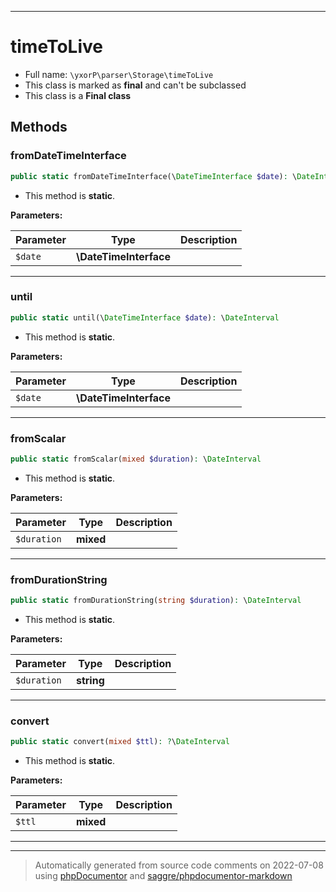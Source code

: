 ***

# timeToLive





* Full name: `\yxorP\parser\Storage\timeToLive`
* This class is marked as **final** and can't be subclassed
* This class is a **Final class**




## Methods


### fromDateTimeInterface



```php
public static fromDateTimeInterface(\DateTimeInterface $date): \DateInterval
```



* This method is **static**.




**Parameters:**

| Parameter | Type | Description |
|-----------|------|-------------|
| `$date` | **\DateTimeInterface** |  |




***

### until



```php
public static until(\DateTimeInterface $date): \DateInterval
```



* This method is **static**.




**Parameters:**

| Parameter | Type | Description |
|-----------|------|-------------|
| `$date` | **\DateTimeInterface** |  |




***

### fromScalar



```php
public static fromScalar(mixed $duration): \DateInterval
```



* This method is **static**.




**Parameters:**

| Parameter | Type | Description |
|-----------|------|-------------|
| `$duration` | **mixed** |  |




***

### fromDurationString



```php
public static fromDurationString(string $duration): \DateInterval
```



* This method is **static**.




**Parameters:**

| Parameter | Type | Description |
|-----------|------|-------------|
| `$duration` | **string** |  |




***

### convert



```php
public static convert(mixed $ttl): ?\DateInterval
```



* This method is **static**.




**Parameters:**

| Parameter | Type | Description |
|-----------|------|-------------|
| `$ttl` | **mixed** |  |




***


***
> Automatically generated from source code comments on 2022-07-08 using [phpDocumentor](http://www.phpdoc.org/) and [saggre/phpdocumentor-markdown](https://github.com/Saggre/phpDocumentor-markdown)
